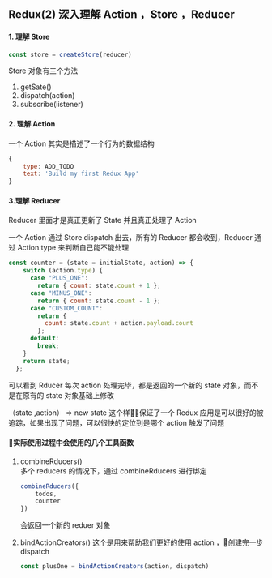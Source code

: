 ##  Redux(2) 深入理解 Action ，Store ，Reducer

#### 1. 理解 Store

```js
const store = createStore(reducer)
```

Store 对象有三个方法

1. getSate()
2. dispatch(action)
3. subscribe(listener)

#### 2. 理解 Action

一个 Action 其实是描述了一个行为的数据结构

```js
{
    type: ADD_TODO
    text: 'Build my first Redux App'
}
```

#### 3.理解 Reducer

Reducer 里面才是真正更新了 State 并且真正处理了 Action

一个 Action 通过 Store dispatch 出去，所有的 Reducer 都会收到，Reducer 通过 Action.type 来判断自己能不能处理

```js
const counter = (state = initialState, action) => {
    switch (action.type) {
      case "PLUS_ONE":
        return { count: state.count + 1 };
      case "MINUS_ONE":
        return { count: state.count - 1 };
      case "CUSTOM_COUNT":
        return {
          count: state.count + action.payload.count
        };
      default:
        break;
    }
    return state;
  };
```
可以看到 Rducer 每次 action 处理完毕，都是返回的一个新的 state 对象，而不是在原有的 state 对象基础上修改

（state ,action） => new state
这个样保证了一个 Redux 应用是可以很好的被追踪，如果出现了问题，可以很快的定位到是哪个 action 触发了问题

#### 实际使用过程中会使用的几个工具函数

1. combineRducers()  
    多个 reducers 的情况下，通过 combineRducers 进行绑定
    ```js
    combineRducers({
        todos,
        counter
    })
    ```
    会返回一个新的 reduer 对象


2. bindActionCreators() 
    这个是用来帮助我们更好的使用 action ，创建完一步 dispatch
    ```js
    const plusOne = bindActionCreators(action, dispatch)
    ```

